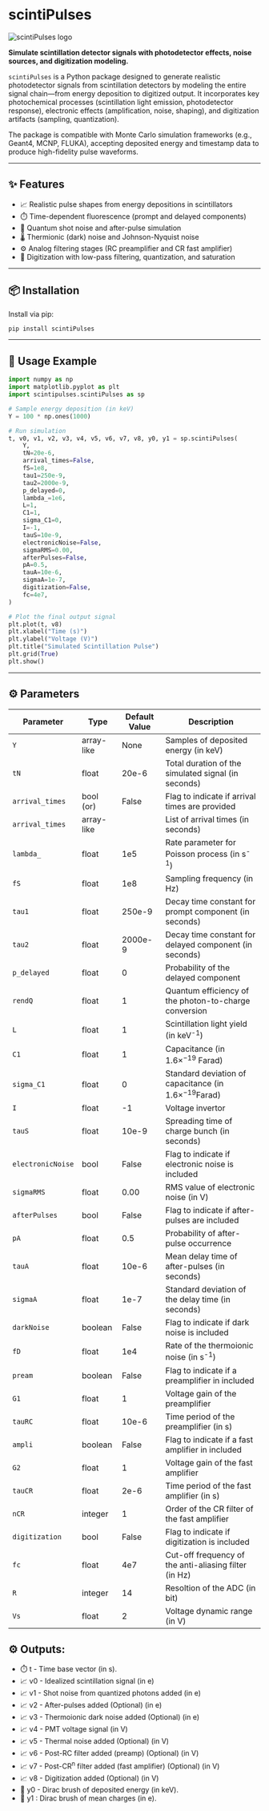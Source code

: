 # scintiPulses

![scintiPulses logo](scintiPulses_logo.jpg)

**Simulate scintillation detector signals with photodetector effects, noise sources, and digitization modeling.**

`scintiPulses` is a Python package designed to generate realistic photodetector signals from scintillation detectors by modeling the entire signal chain—from energy deposition to digitized output. It incorporates key photochemical processes (scintillation light emission, photodetector response), electronic effects (amplification, noise, shaping), and digitization artifacts (sampling, quantization).

The package is compatible with Monte Carlo simulation frameworks (e.g., Geant4, MCNP, FLUKA), accepting deposited energy and timestamp data to produce high-fidelity pulse waveforms.

---

## ✨ Features

- 📈 Realistic pulse shapes from energy depositions in scintillators  
- ⏱️ Time-dependent fluorescence (prompt and delayed components)  
- 🔬 Quantum shot noise and after-pulse simulation  
- 🌡️ Thermionic (dark) noise and Johnson-Nyquist noise  
- ⚙️ Analog filtering stages (RC preamplifier and CR fast amplifier)  
- 🧮 Digitization with low-pass filtering, quantization, and saturation

---

## 📦 Installation

Install via pip:

```bash
pip install scintiPulses
```

---

## 🚀 Usage Example

```python
import numpy as np
import matplotlib.pyplot as plt
import scintipulses.scintiPulses as sp

# Sample energy deposition (in keV)
Y = 100 * np.ones(1000)

# Run simulation
t, v0, v1, v2, v3, v4, v5, v6, v7, v8, y0, y1 = sp.scintiPulses(
    Y,
    tN=20e-6,
    arrival_times=False,
    fS=1e8,
    tau1=250e-9,
    tau2=2000e-9,
    p_delayed=0,
    lambda_=1e6,
    L=1,
    C1=1,
    sigma_C1=0,
    I=-1,
    tauS=10e-9,
    electronicNoise=False,
    sigmaRMS=0.00,
    afterPulses=False,
    pA=0.5,
    tauA=10e-6,
    sigmaA=1e-7,
    digitization=False,
    fc=4e7,
)

# Plot the final output signal
plt.plot(t, v8)
plt.xlabel("Time (s)")
plt.ylabel("Voltage (V)")
plt.title("Simulated Scintillation Pulse")
plt.grid(True)
plt.show()
```

---

## ⚙️ Parameters

| Parameter         | Type        | Default Value | Description                                                  |
|------------------|-------------|----------------|--------------------------------------------------------------|
| `Y`              | array-like  | None           | Samples of deposited energy (in keV)                         |
| `tN`             | float       | 20e-6          | Total duration of the simulated signal (in seconds)          |
| `arrival_times`  | bool  (or)  | False          | Flag to indicate if arrival times are provided               |
| `arrival_times`  | array-like  |                | List of arrival times (in seconds)                           |
| `lambda_`        | float       | 1e5            | Rate parameter for Poisson process (in s<sup>-1</sup>)       |
| `fS`             | float       | 1e8            | Sampling frequency (in Hz)                                   |
| `tau1`           | float       | 250e-9         | Decay time constant for prompt component (in seconds)        |
| `tau2`           | float       | 2000e-9        | Decay time constant for delayed component (in seconds)       |
| `p_delayed`      | float       | 0              | Probability of the delayed component                         |
| `rendQ`          | float       | 1              | Quantum efficiency of the photon-to-charge conversion        |
| `L`              | float       | 1              | Scintillation light yield (in keV<sup>-1</sup>)              |
| `C1`             | float       | 1              | Capacitance (in $1.6\times^{-19}$ Farad)                     |
| `sigma_C1`       | float       | 0              | Standard deviation of capacitance (in $1.6\times^{-19}$Farad)|
| `I`              | float       | -1             | Voltage invertor                                             |
| `tauS`           | float       | 10e-9          | Spreading time of charge bunch (in seconds)                  |
| `electronicNoise`| bool        | False          | Flag to indicate if electronic noise is included             |
| `sigmaRMS`       | float       | 0.00           | RMS value of electronic noise (in V)                         |
| `afterPulses`    | bool        | False          | Flag to indicate if after-pulses are included                |
| `pA`             | float       | 0.5            | Probability of after-pulse occurrence                        |
| `tauA`           | float       | 10e-6          | Mean delay time of after-pulses (in seconds)                 |
| `sigmaA`         | float       | 1e-7           | Standard deviation of the delay time (in seconds)            |
| `darkNoise`      | boolean     | False          | Flag to indicate if dark noise is included                   |
| `fD`             | float       | 1e4            | Rate of the thermoionic noise (in s<sup>-1</sup>)            |
| `pream`          | boolean     | False          | Flag to indicate if a preamplifier in included               |
| `G1`             | float       | 1              | Voltage gain of the preamplifier                             |
| `tauRC`          | float       | 10e-6          | Time period of the preamplifier (in s)                       | 
| `ampli`          | boolean     | False          | Flag to indicate if a fast amplifier in included             |
| `G2`             | float       | 1              | Voltage gain of the fast amplifier                           |
| `tauCR`          | float       | 2e-6           | Time period of the fast amplifier (in s)                     |
| `nCR`            | integer     | 1              | Order of the CR filter of the fast amplifier                 |
| `digitization`   | bool        | False          | Flag to indicate if digitization is included                 |
| `fc`             | float       | 4e7            | Cut-off frequency of the anti-aliasing filter (in Hz)        |
|  `R`             | integer     | 14             | Resoltion of the ADC (in bit)                                |
|  `Vs`            | float       | 2              | Voltage dynamic range (in V)                                 |

## ⚙️ Outputs:

- ⏱️ t - Time base vector (in s).
- 📈 v0 - Idealized scintillation signal (in e)
- 📈 v1 - Shot noise from quantized photons added (in e)
- 📈 v2 - After-pulses added (Optional) (in e)
- 📈 v3 - Thermoionic dark noise added (Optional) (in e)
- 📈 v4 - PMT voltage signal (in V)
- 📈 v5 - Thermal noise added (Optional) (in V)
- 📈 v6 - Post-RC filter added (preamp) (Optional) (in V)
- 📈 v7 - Post-CR<sup>n</sup> filter added (fast amplifier) (Optional) (in V)
- 📈 v8 - Digitization added (Optional) (in V)
- 🔬 y0 - Dirac brush of deposited energy (in keV).
- 🔬 y1 : Dirac brush of mean charges (in e).
